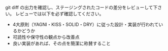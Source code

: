 git diff の出力を確認し、ステージングされたコードの差分をレビューして下さい。
レビューでは以下を必ず確認してください。

- 4大原則（YAGNI・KISS・SOLID・DRY）に従った設計・実装が行われているかどうか
- 可読性や保守性の観点から改善点
- 良い実装があれば、その点を簡潔に称賛すること
